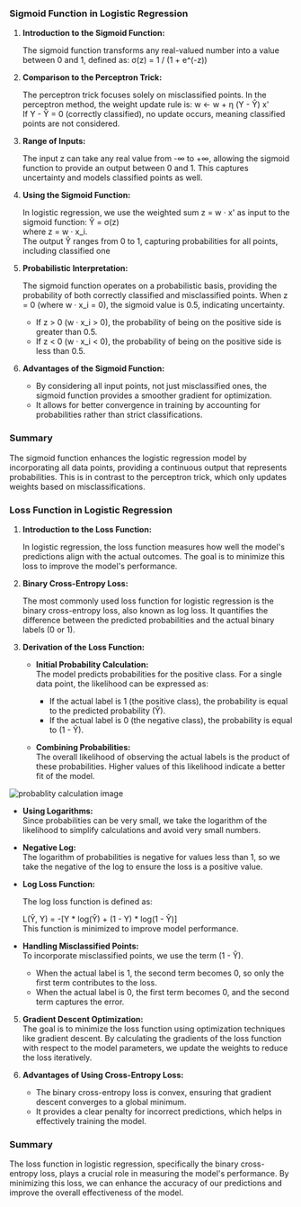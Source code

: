 ### Sigmoid Function in Logistic Regression

1. **Introduction to the Sigmoid Function:**  

   The sigmoid function transforms any real-valued number into a value between 0 and 1, defined as:
   σ(z) = 1 / (1 + e^(-z))

3. **Comparison to the Perceptron Trick:**  

   The perceptron trick focuses solely on misclassified points. In the perceptron method, the weight update rule is:
   w ← w + η (Y - Ŷ) x'  
   If Y - Ŷ = 0 (correctly classified), no update occurs, meaning classified points are not considered.
   

4. **Range of Inputs:**  

   The input z can take any real value from -∞ to +∞, allowing the sigmoid function to provide an output between 0 and 1. This captures uncertainty and models classified points as well.

5. **Using the Sigmoid Function:**  

   In logistic regression, we use the weighted sum z = w · x' as input to the sigmoid function:
   Ŷ = σ(z)  
   where z = w · x_i.  
   The output Ŷ ranges from 0 to 1, capturing probabilities for all points, including classified one

6. **Probabilistic Interpretation:**  

   The sigmoid function operates on a probabilistic basis, providing the probability of both correctly classified and misclassified points. When z = 0 (where w · x_i = 0), the sigmoid value is 0.5, indicating uncertainty. 
   - If z > 0 (w · x_i > 0), the probability of being on the positive side is greater than 0.5.
   - If z < 0 (w · x_i < 0), the probability of being on the positive side is less than 0.5.

7. **Advantages of the Sigmoid Function:**  
   
   - By considering all input points, not just misclassified ones, the sigmoid function provides a smoother gradient for optimization.
   - It allows for better convergence in training by accounting for probabilities rather than strict classifications.

### Summary  
The sigmoid function enhances the logistic regression model by incorporating all data points, providing a continuous output that represents probabilities. This is in contrast to the perceptron trick, which only updates weights based on misclassifications.


### Loss Function in Logistic Regression

1. **Introduction to the Loss Function:**  
 
   In logistic regression, the loss function measures how well the model's predictions align with the actual outcomes. The goal is to minimize this loss to improve the model's performance.

2. **Binary Cross-Entropy Loss:**  

    The most commonly used loss function for logistic regression is the binary cross-entropy loss, also known as log loss. It quantifies the difference between the predicted probabilities and the actual binary labels (0 or 1).

4. **Derivation of the Loss Function:**
 
   - **Initial Probability Calculation:**  
     The model predicts probabilities for the positive class. For a single data point, the likelihood can be expressed as:
     - If the actual label is 1 (the positive class), the probability is equal to the predicted probability (Ŷ).
     - If the actual label is 0 (the negative class), the probability is equal to (1 - Ŷ).

   - **Combining Probabilities:**  
     The overall likelihood of observing the actual labels is the product of these probabilities. Higher values of this likelihood indicate a better fit of the model.

    
![probablity calculation image]( !https://github.com/NishchalvPandit/Machine-Learning/blob/f22a02ee081d142cd500ec62a9cbd66e2917d86e/Logistic%20regression/probabilty%20calculation.png)

   - **Using Logarithms:**  
     Since probabilities can be very small, we take the logarithm of the likelihood to simplify calculations and avoid very small numbers.

   - **Negative Log:**  
     The logarithm of probabilities is negative for values less than 1, so we take the negative of the log to ensure the loss is a positive value.

   - **Log Loss Function:**  
   
     The log loss function is defined as:

     L(Ŷ, Y) = -[Y * log(Ŷ) + (1 - Y) * log(1 - Ŷ)]  
     This function is minimized to improve model performance.

   - **Handling Misclassified Points:**  
     To incorporate misclassified points, we use the term (1 - Ŷ). 
     - When the actual label is 1, the second term becomes 0, so only the first term contributes to the loss. 
     - When the actual label is 0, the first term becomes 0, and the second term captures the error.

5. **Gradient Descent Optimization:**  
   The goal is to minimize the loss function using optimization techniques like gradient descent. By calculating the gradients of the loss function with respect to the model parameters, we update the weights to reduce the loss iteratively.

6. **Advantages of Using Cross-Entropy Loss:**  
   - The binary cross-entropy loss is convex, ensuring that gradient descent converges to a global minimum.
   - It provides a clear penalty for incorrect predictions, which helps in effectively training the model.

### Summary  
The loss function in logistic regression, specifically the binary cross-entropy loss, plays a crucial role in measuring the model's performance. By minimizing this loss, we can enhance the accuracy of our predictions and improve the overall effectiveness of the model.
